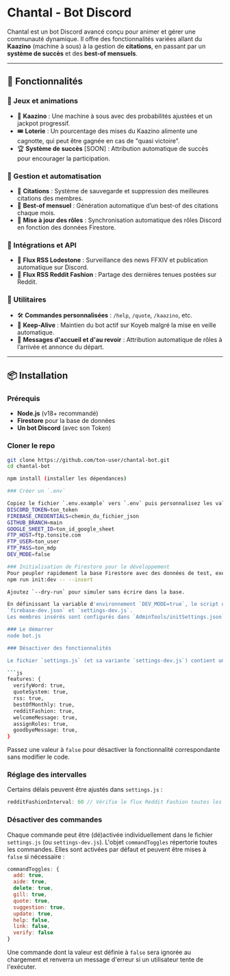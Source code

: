 # Chantal - Bot Discord

Chantal est un bot Discord avancé conçu pour animer et gérer une communauté dynamique. Il offre des fonctionnalités variées allant du **Kaazino** (machine à sous) à la gestion de **citations**, en passant par un **système de succès** et des **best-of mensuels**.

---

## 📌 Fonctionnalités

### 🔹 Jeux et animations
- 🎰 **Kaazino** : Une machine à sous avec des probabilités ajustées et un jackpot progressif.
- 🎟️ **Loterie** : Un pourcentage des mises du Kaazino alimente une cagnotte, qui peut être gagnée en cas de "quasi victoire".
- 🏆 **Système de succès** [SOON] : Attribution automatique de succès pour encourager la participation.

### 🔹 Gestion et automatisation
- 📌 **Citations** : Système de sauvegarde et suppression des meilleures citations des membres.
- 📜 **Best-of mensuel** : Génération automatique d’un best-of des citations chaque mois.
- 🔄 **Mise à jour des rôles** : Synchronisation automatique des rôles Discord en fonction des données Firestore.

### 🔹 Intégrations et API
- 📰 **Flux RSS Lodestone** : Surveillance des news FFXIV et publication automatique sur Discord.
- 👗 **Flux RSS Reddit Fashion** : Partage des dernières tenues postées sur Reddit.

### 🔹 Utilitaires
- 🛠️ **Commandes personnalisées** : `/help`, `/quote`, `/kaazino`, etc.
- 🚀 **Keep-Alive** : Maintien du bot actif sur Koyeb malgré la mise en veille automatique.
- 🔔 **Messages d'accueil et d'au revoir** : Attribution automatique de rôles à l’arrivée et annonce du départ.

---

## 📦 Installation

###  Prérequis
- **Node.js** (v18+ recommandé)
- **Firestore** pour la base de données
- **Un bot Discord** (avec son Token)

### Cloner le repo
```sh
git clone https://github.com/ton-user/chantal-bot.git
cd chantal-bot

npm install (installer les dépendances)

### Créer un `.env`

Copiez le fichier `.env.example` vers `.env` puis personnalisez les valeurs :
DISCORD_TOKEN=ton_token
FIREBASE_CREDENTIALS=chemin_du_fichier_json
GITHUB_BRANCH=main
GOOGLE_SHEET_ID=ton_id_google_sheet
FTP_HOST=ftp.tonsite.com
FTP_USER=ton_user
FTP_PASS=ton_mdp
DEV_MODE=false

### Initialisation de Firestore pour le développement
Pour peupler rapidement la base Firestore avec des données de test, exécutez :
npm run init:dev -- --insert

Ajoutez `--dry-run` pour simuler sans écrire dans la base.

En définissant la variable d'environnement `DEV_MODE=true`, le script utilisera
`firebase-dev.json` et `settings-dev.js`.
Les membres insérés sont configurés dans `AdminTools/initSettings.json`.

### Le démarrer
node bot.js

### Désactiver des fonctionnalités

Le fichier `settings.js` (et sa variante `settings-dev.js`) contient un objet `features` permettant d'activer ou non certaines parties du bot.

```js
features: {
  verifyWord: true,
  quoteSystem: true,
  rss: true,
  bestOfMonthly: true,
  redditFashion: true,
  welcomeMessage: true,
  assignRoles: true,
  goodbyeMessage: true,
}
```

Passez une valeur à `false` pour désactiver la fonctionnalité correspondante sans modifier le code.

### Réglage des intervalles

Certains délais peuvent être ajustés dans `settings.js` :

```js
redditFashionInterval: 60 // Vérifie le flux Reddit Fashion toutes les 60 minutes
```


### Désactiver des commandes

Chaque commande peut être (dé)activée individuellement dans le fichier `settings.js` (ou `settings-dev.js`).
L'objet `commandToggles` répertorie toutes les commandes. Elles sont activées par défaut et peuvent être mises à `false` si nécessaire :

```js
commandToggles: {
  add: true,
  aide: true,
  delete: true,
  gill: true,
  quote: true,
  suggestion: true,
  update: true,
  help: false,
  link: false,
  verify: false
}
```

Une commande dont la valeur est définie à `false` sera ignorée au chargement et renverra un message d'erreur si un utilisateur tente de l'exécuter.
